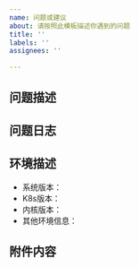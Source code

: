 ```yaml
---
name: 问题或建议
about: 请按照此模板描述你遇到的问题
title: ''
labels: ''
assignees: ''

---
```


## 问题描述

## 问题日志

## 环境描述
- 系统版本：
- K8s版本：
- 内核版本：
- 其他环境信息：

## 附件内容
